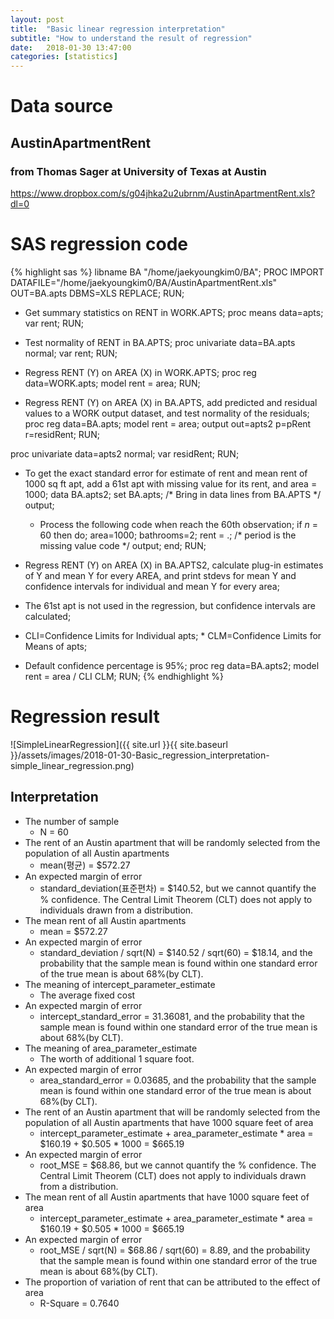 ```yaml
---
layout: post
title:  "Basic linear regression interpretation"
subtitle: "How to understand the result of regression"
date:   2018-01-30 13:47:00
categories: [statistics]
---
```

# Data source
## AustinApartmentRent
### from Thomas Sager at University of Texas at Austin
https://www.dropbox.com/s/g04jhka2u2ubrnm/AustinApartmentRent.xls?dl=0

# SAS regression code
{% highlight sas %}
libname BA "/home/jaekyoungkim0/BA";
PROC IMPORT DATAFILE="/home/jaekyoungkim0/BA/AustinApartmentRent.xls"
		    OUT=BA.apts
		    DBMS=XLS
		    REPLACE;
RUN;

* Get summary statistics on RENT in WORK.APTS;
proc means data=apts;
	var rent;
RUN;

* Test normality of RENT in BA.APTS;
proc univariate data=BA.apts normal;
	var rent;
RUN;

* Regress RENT (Y) on AREA (X) in WORK.APTS;
proc reg data=WORK.apts;
	model rent = area;
RUN;

* Regress RENT (Y) on AREA (X) in BA.APTS, add predicted and residual values to a WORK output dataset,
and test normality of the residuals;
proc reg data=BA.apts;
	model rent = area;
	output out=apts2 p=pRent r=residRent;
RUN;

proc univariate data=apts2 normal;
	var residRent;
RUN;

* To get the exact standard error for estimate of rent and mean rent of 1000 sq ft apt,
add a 61st apt with missing value for its rent, and area = 1000;
data BA.apts2; set BA.apts;
	/* Bring in data lines from BA.APTS */
	output;
	* Process the following code when reach the 60th observation;
	if _n_ = 60 then do; area=1000; bathrooms=2; rent = .;
		/* period is the missing value code */
		output;
	end;
RUN;

* Regress RENT (Y) on AREA (X) in BA.APTS2, calculate plug-in estimates of Y
and mean Y for every AREA, and print stdevs for mean Y and confidence intervals for individual
and mean Y for every area;
* The 61st apt is not used in the regression, but confidence intervals are calculated;
* CLI=Confidence Limits for Individual apts; * CLM=Confidence Limits for Means of apts;
* Default confidence percentage is 95%;
proc reg data=BA.apts2;
	model rent = area / CLI CLM;
RUN;
{% endhighlight %}

# Regression result
![SimpleLinearRegression]({{ site.url }}{{ site.baseurl }}/assets/images/2018-01-30-Basic_regression_interpretation-simple_linear_regression.png)

## Interpretation
- The number of sample
  - N = 60
- The rent of an Austin apartment that will be randomly selected from the population of all Austin apartments
  - mean(평균) = $572.27
- An expected margin of error
  - standard_deviation(표준편차) = $140.52, but we cannot quantify the % confidence. The Central Limit Theorem (CLT) does not apply to individuals drawn from a distribution.
- The mean rent of all Austin apartments
  - mean = $572.27
- An expected margin of error
  - standard_deviation / sqrt(N) = $140.52 / sqrt(60) = $18.14, and the probability that the sample mean is found within one standard error of the true mean is about 68%(by CLT).
- The meaning of intercept_parameter_estimate
  - The average fixed cost
- An expected margin of error
  - intercept_standard_error = 31.36081, and the probability that the sample mean is found within one standard error of the true mean is about 68%(by CLT).
- The meaning of area_parameter_estimate
  - The worth of additional 1 square foot.
- An expected margin of error
  - area_standard_error = 0.03685, and the probability that the sample mean is found within one standard error of the true mean is about 68%(by CLT).
- The rent of an Austin apartment that will be randomly selected from the population of all Austin apartments that have 1000 square feet of area
  - intercept_parameter_estimate + area_parameter_estimate * area = $160.19 + $0.505 * 1000 = $665.19
- An expected margin of error
  - root_MSE = $68.86, but we cannot quantify the % confidence. The Central Limit Theorem (CLT) does not apply to individuals drawn from a distribution.
- The mean rent of all Austin apartments that have 1000 square feet of area
  - intercept_parameter_estimate + area_parameter_estimate * area = $160.19 + $0.505 * 1000 = $665.19
- An expected margin of error
  - root_MSE / sqrt(N) = $68.86 / sqrt(60) = 8.89, and the probability that the sample mean is found within one standard error of the true mean is about 68%(by CLT).
- The proportion of variation of rent that can be attributed to the effect of area
  - R-Square = 0.7640